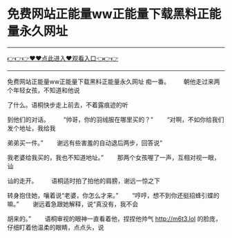 # 免费网站正能量ww正能量下载黑料正能量永久网址

<hr/><a href="https://github.com/lkijoi/chun/issues/1">👉👉👉♥♥点此进入♥观看入口👈👉👉</a><hr/>

免费网站正能量ww正能量下载黑料正能量永久网址
痴一番。 
　　朝他走过来两个年轻女孩，不知道和他说

了什么。语桐快步走上前去，不着露痕迹的听

到他们的对话。
　　“帅哥，你的羽绒服在哪里买的？”
　　“对啊，不如你给我们发个地址，我给我

弟弟买一件。”
　　谢远有些害羞的自动退后两步，回答说“

我老婆给我买的，我也不知道地址。”
　　那两个女孩喔了一声，互相对视一眼，讪

讪的走开。
　　语桐适时拍了拍他的肩膀，谢远一惊之下

转身抱住她，嚷着说“老婆，你怎么才来。”
　　“哼哼，想不到你还挺招蜂引蝶的嘛。”
　　谢远着急跟她解释，说“真没有，我不会

胡来的。”
　　语桐审视的眼神一直看着他，捏捏他帅气
http://m6t3.lol
的脸庞，仔细盯着他温柔的眼睛，点点头，说
